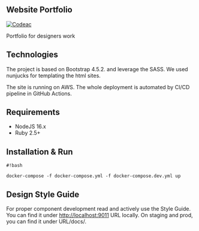 Website Portfolio
--------

[![Codeac](https://static.codeac.io/badges/2-301952939.svg "Codeac")](https://app.codeac.io/github/ticha-website/website-portfolio)

Portfolio for designers work

## Technologies

The project is based on Bootstrap 4.5.2. and leverage the SASS.
We used nunjucks for templating the html sites.

The site is running on AWS. The whole deployment is automated by CI/CD pipeline in GitHub Actions.

## Requirements
 - NodeJS 16.x
 - Ruby 2.5+


## Installation & Run

```
#!bash

docker-compose -f docker-compose.yml -f docker-compose.dev.yml up
```


## Design Style Guide

For proper component development read and actively use the Style Guide.
You can find it under [http://localhost:9011](http://localhost:9011) URL locally. On staging and prod, you can find it under URL/docs/.
